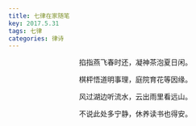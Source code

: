 ```yaml
---
title: 七律在家随笔
key: 2017.5.31
tags: 七律
categories: 律诗
---
```


<p align="center">掐指燕飞春时还，凝神茶泡夏日闲。
</p>
<p align="center">棋枰悟道明事理，庭院育花等因缘。
</p>
<p align="center">风过湖边听流水，云出雨里看远山。
</p>
<p align="center">不说此处多宁静，休养读书也得安。
</p>

